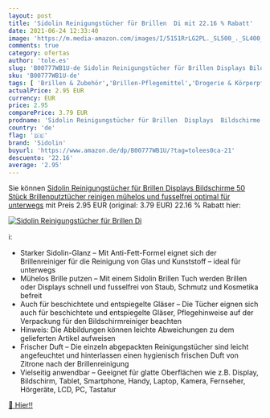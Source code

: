 ```yaml
---
layout: post
title: 'Sidolin Reinigungstücher für Brillen  Di mit 22.16 % Rabatt'
date: 2021-06-24 12:33:40
image: 'https://m.media-amazon.com/images/I/5151RrLG2PL._SL500_._SL400_.jpg'
comments: true
category: ofertas
author: 'tole.es'
slug: 'B00777WB1U-de Sidolin Reinigungstücher für Brillen Displays Bildschirme...'
sku: 'B00777WB1U-de'
tags: [ 'Brillen & Zubehör','Brillen-Pflegemittel','Drogerie & Körperpflege','Haushaltsreiniger & Staubsauger','Kontaktlinsen & Brillen','Küche, Haushalt & Wohnen','sidolin', ]
actualPrice: 2.95 EUR
currency: EUR
price: 2.95
comparePrice: 3.79 EUR
prodname: 'Sidolin Reinigungstücher für Brillen  Displays  Bildschirme  50 Stück   Brillenputztücher reinigen mühelos und fusselfrei  optimal für unterwegs'
country: 'de'
flag: '🇩🇪'
brand: 'Sidolin'
buyurl: 'https://www.amazon.de/dp/B00777WB1U/?tag=tolees0ca-21'
descuento: '22.16'
average: '2.95'
---
```


Sie können [Sidolin Reinigungstücher für Brillen  Displays  Bildschirme  50 Stück   Brillenputztücher reinigen mühelos und fusselfrei  optimal für unterwegs](https://www.amazon.de/dp/B00777WB1U/?tag=tolees0ca-21) mit Preis 2.95 EUR (original: 3.79 EUR) 22.16 % Rabatt hier:

[![Sidolin Reinigungstücher für Brillen  Di](https://m.media-amazon.com/images/I/5151RrLG2PL._SL500_._SL400_.jpg)](https://www.amazon.de/dp/B00777WB1U/?tag=tolees0ca-21)

ℹ️:

- Starker Sidolin-Glanz – Mit Anti-Fett-Formel eignet sich der Brillenreiniger für die Reinigung von Glas und Kunststoff – ideal für unterwegs
- Mühelos Brille putzen – Mit einem Sidolin Brillen Tuch werden Brillen oder Displays schnell und fusselfrei von Staub, Schmutz und Kosmetika befreit
- Auch für beschichtete und entspiegelte Gläser – Die Tücher eignen sich auch für beschichtete und entspiegelte Gläser, Pflegehinweise auf der Verpackung für den Bildschirmreiniger beachten
- Hinweis: Die Abbildungen können leichte Abweichungen zu dem gelieferten Artikel aufweisen
- Frischer Duft – Die einzeln abgepackten Reinigungstücher sind leicht angefeuchtet und hinterlassen einen hygienisch frischen Duft von Zitrone nach der Brillenreinigung
- Vielseitig anwendbar – Geeignet für glatte Oberflächen wie z.B. Display, Bildschirm, Tablet, Smartphone, Handy, Laptop, Kamera, Fernseher, Hörgeräte, LCD, PC, Tastatur

[🛒 Hier!!](https://www.amazon.de/dp/B00777WB1U/?tag=tolees0ca-21)
